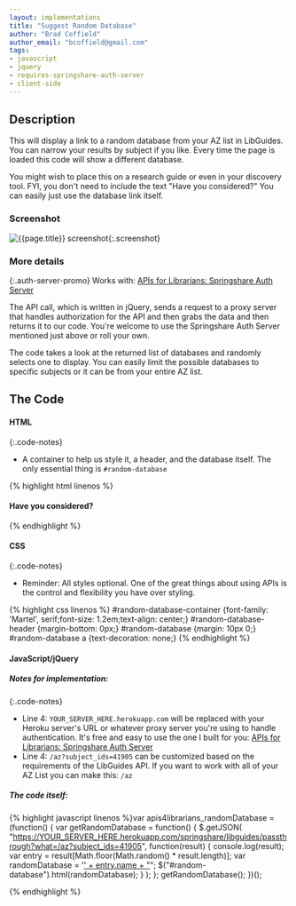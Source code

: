 ```yaml
---
layout: implementations
title: "Suggest Random Database"
author: "Brad Coffield"
author_email: "bcoffield@gmail.com"
tags:
- javascript
- jquery
- requires-springshare-auth-server
- client-side
---
```


## Description

This will display a link to a random database from your AZ list in LibGuides. You can narrow your results by subject if you like. Every time the page is loaded this code will show a different database.

You might wish to place this on a research guide or even in your discovery tool. FYI, you don't need to include the text "Have you considered?" You can easily just use the database link itself.

### Screenshot

![{{page.title}} screenshot]({{site.baseurl}}/assets/{{page.title}}-screenshot.jpg){:.screenshot}

### More details

{:.auth-server-promo}
Works with: [APIs for Librarians: Springshare Auth Server]({{site.baseurl}}/servers/springshare-auth-server)

The API call, which is written in jQuery, sends a request to a proxy server that handles authorization for the API and then grabs the data and then returns it to our code. You're welcome to use the Springshare Auth Server mentioned just above or roll your own.

The code takes a look at the returned list of databases and randomly selects one to display. You can easily limit the possible databases to specific subjects or it can be from your entire AZ list.

## The Code

#### HTML

{:.code-notes}

* A container to help us style it, a header, and the database itself. The only essential thing is `#random-database`

{% highlight html linenos %}

<div id="random-database-container">
    <h4 id="random-database-header">Have you considered?</h4>
    <div id="random-database"></div>
</div>
{% endhighlight %}

#### CSS

{:.code-notes}

* Reminder: All styles optional. One of the great things about using APIs is the control and flexibility you have over styling.

{% highlight css linenos %}
#random-database-container {font-family: 'Martel', serif;font-size: 1.2em;text-align: center;}
#random-database-header {margin-bottom: 0px;}
#random-database {margin: 10px 0;}
#random-database a {text-decoration: none;}
{% endhighlight %}



#### JavaScript/jQuery

##### Notes for implementation:

{:.code-notes}

* Line 4: `YOUR_SERVER_HERE.herokuapp.com` will be replaced with your Heroku server's URL or whatever proxy server you're using to handle authentication. It's free and easy to use the one I built for you: [APIs for Librarians: Springshare Auth Server]({{site.baseurl}}/servers/springshare-auth-server)
* Line 4: `/az?subject_ids=41905` can be customized based on the requirements of the LibGuides API. If you want to work with all of your AZ List you can make this: `/az`

##### The code itself:

{% highlight javascript linenos %}var apis4librarians_randomDatabase = (function() {
var getRandomDatabase = function() {
$.getJSON(
"https://YOUR_SERVER_HERE.herokuapp.com/springshare/libguides/passthrough?what=/az?subject_ids=41905",
function(result) {
console.log(result);
var entry = result[Math.floor(Math.random() * result.length)];
var randomDatabase = '<a href="' + entry.url + '">' + entry.name + "</a>";
$("#random-database").html(randomDatabase);
}
);
};
getRandomDatabase();
})();

{% endhighlight %}
